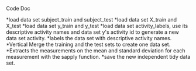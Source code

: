 Code Doc

*load data set subject_train and subject_test 
*load data set X_train and X_test 
*load data set y_train and y_test
*load data set activity_labels, use its descriptive activity names and data set y's activity id to generate a new data set activity.
*labels the data set with descriptive activity names. 
*Vertical Merge the training and the test sets to create one data set.
*Extracts the measurements on the mean and standard deviation for each measurement with the sapply function.
*save the new independent tidy data set.

